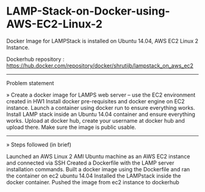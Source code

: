 # LAMP-Stack-on-Docker-using-AWS-EC2-Linux-2
Docker Image for LAMPStack is installed on Ubuntu 14.04, AWS EC2 Linux 2 Instance.

Dockerhub repository : https://hub.docker.com/repository/docker/shrutijb/lampstack_on_aws_ec2

------------------------------------------------------------------------

Problem statement

» Create a docker image for LAMPS web server – use the EC2 environment created in HW1
Install docker pre-requisites and docker engine on EC2 instance.
Launch a container using docker run to ensure everything works.
Install LAMP stack inside an Ubuntu 14.04 container and ensure everything works.
Upload at docker hub, create your username at docker hub and upload there. Make sure the image is public usable.

-------

» Steps followed (in brief)

Launched an AWS Linux 2 AMI Ubuntu machine as an AWS EC2 instance and connected via SSH
Created a Dockerfile with the LAMP server installation commands.
Built a docker image using the Dockerfile and ran the container on ec2 ubuntu 14.04
Installed the LAMPstack inside the docker container.
Pushed the image from ec2 instance to dockerhub
